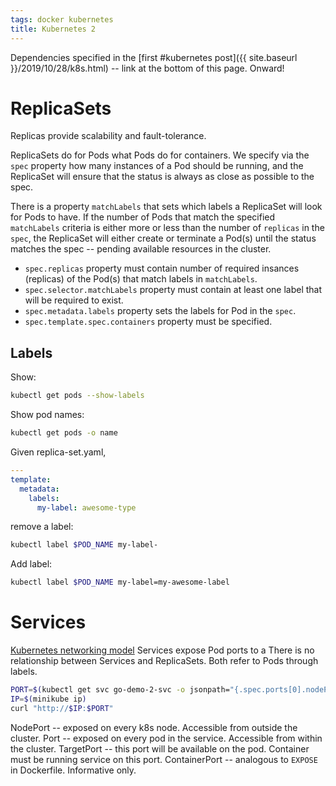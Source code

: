 ```yaml
---
tags: docker kubernetes
title: Kubernetes 2
---
```


Dependencies specified in the [first #kubernetes post]({{ site.baseurl }}/2019/10/28/k8s.html) -- link at the bottom of this page. Onward!

# ReplicaSets

Replicas provide scalability and fault-tolerance.

ReplicaSets do for Pods what Pods do for containers. We specify via the `spec` property how many instances of a Pod should be running, and the ReplicaSet will ensure that the status is always as close as possible to the spec.

There is a property `matchLabels` that sets which labels a ReplicaSet will look for Pods to have. If the number of Pods that match the specified `matchLabels` criteria is either more or less than the number of `replicas` in the `spec`, the ReplicaSet will either create or terminate a Pod(s) until the status matches the spec -- pending available resources in the cluster.

- `spec.replicas` property must contain number of required insances (replicas) of the Pod(s) that match labels in `matchLabels`.
- `spec.selector.matchLabels` property must contain at least one label that will be required to exist.
- `spec.metadata.labels` property sets the labels for Pod in the `spec`.
- `spec.template.spec.containers` property must be specified.

## Labels

Show:

```sh
kubectl get pods --show-labels
```

Show pod names:

```sh
kubectl get pods -o name
```

Given replica-set.yaml,

```yaml
---
template:
  metadata:
    labels:
      my-label: awesome-type
```

remove a label:

```sh
kubectl label $POD_NAME my-label-
```

Add label:

```sh
kubectl label $POD_NAME my-label=my-awesome-label
```

# Services

[Kubernetes networking model](https://kubernetes.io/docs/concepts/cluster-administration/networking/#the-kubernetes-network-model)
Services expose Pod ports to a
There is no relationship between Services and ReplicaSets. Both refer to Pods through labels.

```sh
PORT=$(kubectl get svc go-demo-2-svc -o jsonpath="{.spec.ports[0].nodePort}")
IP=$(minikube ip)
curl "http://$IP:$PORT"
```

NodePort -- exposed on every k8s node. Accessible from outside the cluster.
Port -- exposed on every pod in the service. Accessible from within the cluster.
TargetPort -- this port will be available on the pod. Container must be running service on this port.
ContainerPort -- analogous to `EXPOSE` in Dockerfile. Informative only.
